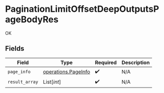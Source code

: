 # PaginationLimitOffsetDeepOutputsPageBodyRes

OK


## Fields

| Field                                                      | Type                                                       | Required                                                   | Description                                                |
| ---------------------------------------------------------- | ---------------------------------------------------------- | ---------------------------------------------------------- | ---------------------------------------------------------- |
| `page_info`                                                | [operations.PageInfo](../../models/operations/pageinfo.md) | :heavy_check_mark:                                         | N/A                                                        |
| `result_array`                                             | List[*int*]                                                | :heavy_check_mark:                                         | N/A                                                        |